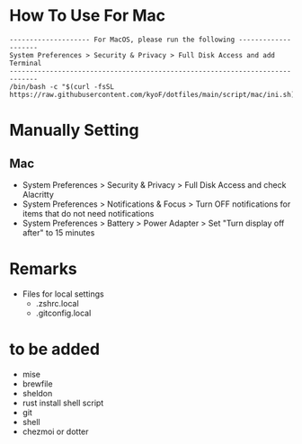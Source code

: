 # How To Use For Mac
```
-------------------- For MacOS, please run the following --------------------
System Preferences > Security & Privacy > Full Disk Access and add Terminal
-----------------------------------------------------------------------------
/bin/bash -c "$(curl -fsSL https://raw.githubusercontent.com/kyoF/dotfiles/main/script/mac/ini.sh)"
```

# Manually Setting
## Mac
* System Preferences > Security & Privacy > Full Disk Access and check Alacritty
* System Preferences > Notifications & Focus > Turn OFF notifications for items that do not need notifications
* System Preferences > Battery > Power Adapter > Set "Turn display off after" to 15 minutes

# Remarks
* Files for local settings
    * .zshrc.local
    * .gitconfig.local

# to be added
* mise
* brewfile
* sheldon
* rust install shell script
* git
* shell
* chezmoi or dotter
